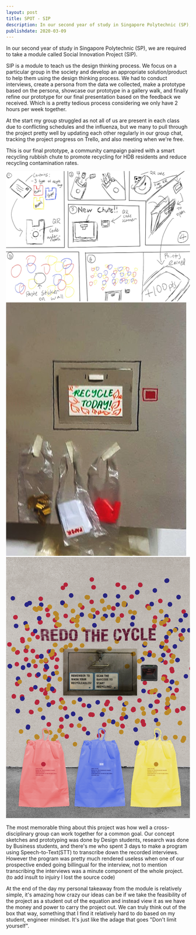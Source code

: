 ```yaml
---
layout: post
title: SPOT - SIP
description: In our second year of study in Singapore Polytechnic (SP), we are required to take a module called Social Innovation Project (SIP).
publishdate: 2020-03-09
---
```


In our second year of study in Singapore Polytechnic (SP),
we are required to take a module called Social Innovation Project (SIP). 

SIP is a module to teach us the design thinking process. We focus on a particular group in the society and develop an appropriate solution/product to help them using the design thinking process. We had to conduct interviews, create a persona from the data we collected, make a prototype based on the persona, showcase our prototype in a gallery walk, and finally refine our prototype for our final presentation based on the feedback we received. Which is a pretty tedious process considering we only have 2 hours per week together.

At the start my group struggled as not all of us are present in each class due to conflicting schedules and the influenza, but we many to pull through the project pretty well by updating each other regularly in our group chat, tracking the project progress on Trello, and also meeting when we're free. 

This is our final prototype, a community campaign paired with a smart recycling rubbish chute to promote recycling for HDB residents and reduce recycling contamination rates.

![concept-sketch](images/consketch.jpg)
![prototype](images/prototype.jpg)
![prototype-illustration](images/prototype-ill.png)

The most memorable thing about this project was how well a cross-disciplinary group can work together for a common goal. Our concept sketches and prototyping was done by Design students, research was done by Business students, and there's me who spent 3 days to make a program using Speech-to-Text(STT) to transcribe down the recorded interviews. However the program was pretty much rendered useless when one of our prospective ended going billingual for the interview, not to mention transcribing the interviews was a minute component of the whole project. (to add insult to injuiry I lost the source code) 

At the end of the day my personal takeaway from the module is relatively simple, it's amazing how crazy our ideas can be if we take the feasibility of the project as a student out of the equation and instead view it as we have the money and power to carry the project out. We can truly think out of the box that way, something that I find it relatively hard to do based on my student, engineer mindset. It's just like the adage that goes "Don't limit yourself".